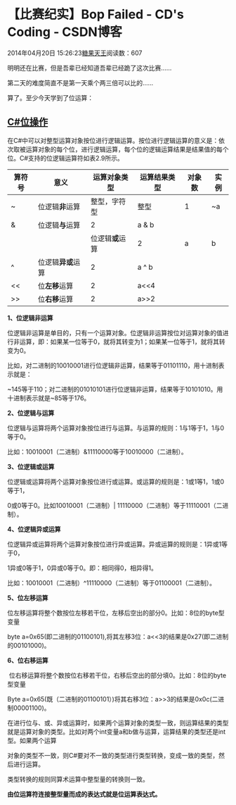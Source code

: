 # 【比赛纪实】Bop Failed - CD's Coding - CSDN博客





2014年04月20日 15:26:23[糖果天王](https://me.csdn.net/okcd00)阅读数：607








明明还在比赛，但是吾辈已经知道吾辈已经跪了这次比赛……

第二天的难度简直不是第一天乘个两三倍可以比的……




算了。至少今天学到了位运算：



## [C#位操作](http://www.cnblogs.com/flyingchen/archive/2008/01/08/1031101.html)


在C#中可以对整型运算对象按位进行逻辑运算。按位进行逻辑运算的意义是：依次取被运算对象的每个位，进行逻辑运算，每个位的逻辑运算结果是结果值的每个位。C#支持的位逻辑运算符如表2.9所示。

|算符号|意义|运算对象类型|运算结果类型|对象数|实例|
|----|----|----|----|----|----|
|~|位逻辑**非**运算|整型，字符型|整型|1|~a|
|&|位逻辑**与**运算|2|a & b| | |
|||位逻辑**或**运算|2|a | b| | |
|^|位逻辑**异或**运算|2|a ^ b| | |
|<<|位**左移**运算|2|a<<4| | |
|>>|位**右移**运算|2|a>>2| | |




**1、位逻辑非运算**

位逻辑非运算是单目的，只有一个运算对象。位逻辑非运算按位对运算对象的值进行非运算，即：如果某一位等于0，就将其转变为1；如果某一位等于1，就将其转变为0。

比如，对二进制的10010001进行位逻辑非运算，结果等于01101110，用十进制表示就是：

~145等于110；对二进制的01010101进行位逻辑非运算，结果等于10101010。用十进制表示就是~85等于176。

**2、位逻辑与运算**

位逻辑与运算将两个运算对象按位进行与运算。与运算的规则：1与1等于1，1与0等于0。

比如：10010001（二进制）&11110000等于10010000（二进制）。

**3、位逻辑或运算**

位逻辑或运算将两个运算对象按位进行或运算。或运算的规则是：1或1等1，1或0等于1，

0或0等于0。比如10010001（二进制）| 11110000（二进制）等于11110001（二进制）。

**4、位逻辑异或运算**

位逻辑异或运算将两个运算对象按位进行异或运算。异或运算的规则是：1异或1等于0，

1异或0等于1，0异或0等于0。即：相同得0，相异得1。

比如：10010001（二进制）^11110000（二进制）等于01100001（二进制）。

**5、位左移运算**

位左移运算将整个数按位左移若干位，左移后空出的部分0。比如：8位的byte型变量

byte a=0x65(即二进制的01100101),将其左移3位：a<<3的结果是0x27(即二进制的00101000)。

**6、位右移运算**

 位右移运算将整个数按位右移若干位，右移后空出的部分填0。比如：8位的byte型变量

Byte a=0x65(既（二进制的01100101）)将其右移3位：a>>3的结果是0x0c(二进制00001100)。



在进行位与、或、异或运算时，如果两个运算对象的类型一致，则运算结果的类型就是运算对象的类型。比如对两个int变量a和b做与运算，运算结果的类型还是int型。如果两个运算

对象的类型不一致，则C#要对不一致的类型进行类型转换，变成一致的类型，然后进行运算。

类型转换的规则同算术运算中整型量的转换则一致。

**由位运算符连接整型量而成的表达式就是位运算表达式。**







